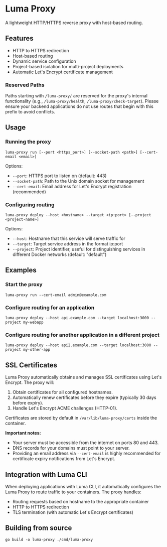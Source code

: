 # Luma Proxy

A lightweight HTTP/HTTPS reverse proxy with host-based routing.

## Features

- HTTP to HTTPS redirection
- Host-based routing
- Dynamic service configuration
- Project-based isolation for multi-project deployments
- Automatic Let's Encrypt certificate management

### Reserved Paths

Paths starting with `/luma-proxy/` are reserved for the proxy's internal functionality (e.g., `/luma-proxy/health`, `/luma-proxy/check-target`). Please ensure your backend applications do not use routes that begin with this prefix to avoid conflicts.

## Usage

### Running the proxy

```
luma-proxy run [--port <https_port>] [--socket-path <path>] [--cert-email <email>]
```

Options:

- `--port`: HTTPS port to listen on (default: 443)
- `--socket-path`: Path to the Unix domain socket for management
- `--cert-email`: Email address for Let's Encrypt registration (recommended)

### Configuring routing

```
luma-proxy deploy --host <hostname> --target <ip:port> [--project <project-name>]
```

Options:

- `--host`: Hostname that this service will serve traffic for
- `--target`: Target service address in the format ip:port
- `--project`: Project identifier, useful for distinguishing services in different Docker networks (default: "default")

## Examples

### Start the proxy

```
luma-proxy run --cert-email admin@example.com
```

### Configure routing for an application

```
luma-proxy deploy --host api.example.com --target localhost:3000 --project my-webapp
```

### Configure routing for another application in a different project

```
luma-proxy deploy --host api2.example.com --target localhost:3000 --project my-other-app
```

## SSL Certificates

Luma Proxy automatically obtains and manages SSL certificates using Let's Encrypt. The proxy will:

1. Obtain certificates for all configured hostnames.
2. Automatically renew certificates before they expire (typically 30 days before expiry).
3. Handle Let's Encrypt ACME challenges (HTTP-01).

Certificates are stored by default in `/var/lib/luma-proxy/certs` inside the container.

**Important notes:**

- Your server must be accessible from the internet on ports 80 and 443.
- DNS records for your domains must point to your server.
- Providing an email address via `--cert-email` is highly recommended for certificate expiry notifications from Let's Encrypt.

## Integration with Luma CLI

When deploying applications with Luma CLI, it automatically configures the Luma Proxy to route traffic to your containers. The proxy handles:

- Routing requests based on hostname to the appropriate container
- HTTP to HTTPS redirection
- TLS termination (with automatic Let's Encrypt certificates)

## Building from source

```
go build -o luma-proxy ./cmd/luma-proxy
```
